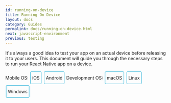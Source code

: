 ```yaml
---
id: running-on-device
title: Running On Device
layout: docs
category: Guides
permalink: docs/running-on-device.html
next: javascript-environment
previous: testing
---
```


It's always a good idea to test your app on an actual device before releasing it to your users. This document will guide you through the necessary steps to run your React Native app on a device.

<div class="toggler">
  <style>
    .toggler a {
      display: inline-block;
      padding: 10px 5px;
      margin: 2px;
      border: 1px solid #05A5D1;
      border-radius: 3px;
      text-decoration: none !important;
    }
    .display-os-mac .toggler .button-mac,
    .display-os-linux .toggler .button-linux,
    .display-os-windows .toggler .button-windows,
    .display-platform-ios .toggler .button-ios,
    .display-platform-android .toggler .button-android {
      background-color: #05A5D1;
      color: white;
    }
    block { display: none; }
    .display-platform-ios.display-os-mac .ios.mac,
    .display-platform-ios.display-os-linux .ios.linux,
    .display-platform-ios.display-os-windows .ios.windows,
    .display-platform-android.display-os-mac .android.mac,
    .display-platform-android.display-os-linux .android.linux,
    .display-platform-android.display-os-windows .android.windows {
      display: block;
    }
  </style>
  <span>Mobile OS:</span>
  <a href="javascript:void(0);" class="button-ios" onclick="display('platform', 'ios')">iOS</a>
  <a href="javascript:void(0);" class="button-android" onclick="display('platform', 'android')">Android</a>
  <span>Development OS:</span>
  <a href="javascript:void(0);" class="button-mac" onclick="display('os', 'mac')">macOS</a>
  <a href="javascript:void(0);" class="button-linux" onclick="display('os', 'linux')">Linux</a>
  <a href="javascript:void(0);" class="button-windows" onclick="display('os', 'windows')">Windows</a>
</div>

<block class="mac linux windows ios" />

## Setting up an iOS device

Installing an app on an iOS device requires a Mac, an Apple ID, and a USB cable.

<block class="mac ios" />

Connect your device to your Mac via USB, then open Xcode. In the project navigator, choose your device from the Product > Destination toolbar menu. Xcode will then register your device for development.

> If you run into any issues, please take a look at Apple's [Launching Your App on a Device docs](https://developer.apple.com/library/content/documentation/IDEs/Conceptual/AppDistributionGuide/LaunchingYourApponDevices/LaunchingYourApponDevices.html#//apple_ref/doc/uid/TP40012582-CH27-SW4).

Finally, select your phone as the build target and press **Build and run**.

<block class="mac windows linux android" />

## Setting up an Android device

Running an Android app on a device requires a Mac or PC and a USB cable.

### 1. Enable Debugging over USB

Most Android devices can only install and run apps downloaded from Google Play, by default. You will need to enable USB Debugging on your device in order to install your app during development.

To enable USB debugging on your device, you will first need to enable the "Developer options" menu by going to **Settings** → **About phone** and then tapping the `Build number` row at the bottom seven times. You can then go back to **Settings** → **Developer options** to enable "USB debugging".

### 2. Plug in your device via USB

Let's now set up an Android device to run our React Native projects. Go ahead and plug in your device via USB to your development machine.

<block class="linux android" />

Next, check the manufacturer code by using `lsusb` (on mac, you must first [install lsusb](https://github.com/jlhonora/lsusb)). `lsusb` should output something like this:

```bash
$ lsusb
Bus 002 Device 002: ID 8087:0024 Intel Corp. Integrated Rate Matching Hub
Bus 002 Device 001: ID 1d6b:0002 Linux Foundation 2.0 root hub
Bus 001 Device 003: ID 22b8:2e76 Motorola PCS
Bus 001 Device 002: ID 8087:0024 Intel Corp. Integrated Rate Matching Hub
Bus 001 Device 001: ID 1d6b:0002 Linux Foundation 2.0 root hub
Bus 004 Device 001: ID 1d6b:0003 Linux Foundation 3.0 root hub
Bus 003 Device 001: ID 1d6b:0002 Linux Foundation 2.0 root hub
```

These lines represent the USB devices currently connected to your machine.

You want the line that represents your phone. If you're in doubt, try unplugging your phone and running the command again:

```bash
$ lsusb
Bus 002 Device 002: ID 8087:0024 Intel Corp. Integrated Rate Matching Hub
Bus 002 Device 001: ID 1d6b:0002 Linux Foundation 2.0 root hub
Bus 001 Device 002: ID 8087:0024 Intel Corp. Integrated Rate Matching Hub
Bus 001 Device 001: ID 1d6b:0002 Linux Foundation 2.0 root hub
Bus 004 Device 001: ID 1d6b:0003 Linux Foundation 3.0 root hub
Bus 003 Device 001: ID 1d6b:0002 Linux Foundation 2.0 root hub
```

You'll see that after removing the phone, the line which has the phone model ("Motorola PCS" in this case) disappeared from the list. This is the line that we care about.

`Bus 001 Device 003: ID 22b8:2e76 Motorola PCS`

From the above line, you want to grab the first four digits from the device ID:

`22b8:2e76`

In this case, it's `22b8`. That's the identifier for Motorola.

You'll need to input this into your udev rules in order to get up and running:

```sh
echo SUBSYSTEM=="usb", ATTR{idVendor}=="22b8", MODE="0666", GROUP="plugdev" | sudo tee /etc/udev/rules.d/51-android-usb.rules
```

Make sure that you replace `22b8` with the identifier you get in the above command.

<block class="mac windows linux android" />

Now check that your device is properly connecting to ADB, the Android Debug Bridge, by running `adb devices`.

```
$ adb devices
List of devices attached
emulator-5554 offline   # Google emulator
14ed2fcc device         # Physical device
```

Seeing `device` in the right column means the device is connected. You must have **only one device connected** at a time.

### 3. Run your app

Type the following in your command prompt to install and launch your app on the device:

```
$ react-native run-android
```

> If you get a "bridge configuration isn't available" error, see [Using adb reverse](#using-adb-reverse).

> Hint
>
> You can also use the `React Native CLI` to generate and run a `Release` build (e.g. `react-native run-android --config Release`).

<block class="mac windows linux android ios" />

## Connecting to the development server

<block class="mac ios" />

You can also iterate quickly on a device using the development server. You only have to be on the same Wi-Fi network as your computer. Shake the device to open the [Developer menu](docs/debugging.html#accessing-the-in-app-developer-menu).

<block class="mac windows linux android" />

You can also iterate quickly on a device by connecting to the development server running on your development machine. There are several ways of accomplishing this, depending on whether you have access to a USB cable or a Wi-Fi network.


### Method 1: Using adb reverse (recommended)

<block class="mac windows linux android" />

You can use this method if your device is running Android 5.0 (Lollipop), it has USB debugging enabled, and it is connected via USB to your development machine.

<block class="mac windows linux android" />

Run the following in a command prompt:

```
$ adb reverse tcp:8081 tcp:8081
```

You can now use `Reload JS` from the React Native in-app Developer menu without any additional configuration.

### Method 2: Connect via Wi-Fi

You can also connect to the development server over Wi-Fi. You'll first need to install the app on your device using a USB cable, but once that has been done you can debug wirelessly by following these instructions. You'll need your development machine's current IP address before proceeding.

<block class="mac android" />

You can find the IP address in **System Preferences** → **Network**.

<block class="windows android" />

Open the command prompt and type `ipconfig` to find your machine's IP address ([more info](http://windows.microsoft.com/en-us/windows/using-command-line-tools-networking-information)).

<block class="linux android" />

Open a terminal and type `/sbin/ifconfig` to find your machine's IP address.

<block class="mac windows linux android" />

1. Make sure your laptop and your phone are on the **same** Wi-Fi network.
2. Open your React Native app on your device.
3. You'll see a [red screen with an error](docs/debugging.html#in-app-errors-and-warnings). This is OK. The following steps will fix that.
4. Open the in-app [Developer menu](docs/debugging.html#accessing-the-in-app-developer-menu).
5. Go to **Dev Settings** → **Debug server host for device**.
6. Type in your machine's IP address and the port of the local dev server (e.g. 10.0.1.1:8081).
7. Go back to the **Developer menu** and select **Reload JS**.

<block class="mac ios" />

## Building your app for production

You have built a great app using React Native, and you are now itching to release it in the App Store. The process is the same as any other native iOS app, with some additional considerations to take into account.

Building an app for distribution in the App Store requires using the `Release` scheme in Xcode. To do this, go to **Product** → **Scheme** → **Edit Scheme (cmd + <)**, make sure you're in the **Run** tab from the side, and set the Build Configuration dropdown to `Release`.

Apps built for `Release` will automatically disable the in-app Developer menu, which will prevent your users from inadvertently accessing the menu in production. It will also load the JavaScript locally, so you can put the app on a device and test whilst not connected to the computer.

> Hint
>
> You can also use the `React Native CLI` to perform this operation using the option `--config` with the value `Release` (e.g. `react-native run-ios --config Release`).

Once built for release, you'll be able to distribute the app to beta testers and submit the app to the App Store.

### App Transport Security

App Transport Security is a security feature, added in iOS 9, that rejects all HTTP requests that are not sent over HTTPS. This can result in HTTP traffic being blocked, including the developer React Native server.

ATS is disabled by default in projects generated using the React Native CLI in order to make development easier. You should re-enable ATS prior to building your app for production by removing the `NSAllowsArbitraryLoads` entry from your `Info.plist` file in the `ios/` folder.

To learn more about how to configure ATS on your own Xcode projects, see [this post on ATS][cats].

[cats]: http://ste.vn/2015/06/10/configuring-app-transport-security-ios-9-osx-10-11/

<script>
// Convert <div>...<span><block /></span>...</div>
// Into <div>...<block />...</div>
var blocks = document.getElementsByTagName('block');
for (var i = 0; i < blocks.length; ++i) {
  var block = blocks[i];
  var span = blocks[i].parentNode;
  var container = span.parentNode;
  container.insertBefore(block, span);
  container.removeChild(span);
}
// Convert <div>...<block />content<block />...</div>
// Into <div>...<block>content</block><block />...</div>
blocks = document.getElementsByTagName('block');
for (var i = 0; i < blocks.length; ++i) {
  var block = blocks[i];
  while (block.nextSibling && block.nextSibling.tagName !== 'BLOCK') {
    block.appendChild(block.nextSibling);
  }
}
function display(type, value) {
  var container = document.getElementsByTagName('block')[0].parentNode;
  container.className = 'display-' + type + '-' + value + ' ' +
    container.className.replace(RegExp('display-' + type + '-[a-z]+ ?'), '');
}

// If we are coming to the page with a hash in it (i.e. from a search, for example), try to get
// us as close as possible to the correct platform and dev os using the hashtag and block walk up.
var foundHash = false;
if (window.location.hash !== '' && window.location.hash !== 'content') { // content is default
  var hashLinks = document.querySelectorAll('a.hash-link');
  for (var i = 0; i < hashLinks.length && !foundHash; ++i) {
    if (hashLinks[i].hash === window.location.hash) {
      var parent = hashLinks[i].parentElement;
      while (parent) {
        if (parent.tagName === 'BLOCK') {
          var devOS = null;
          var targetPlatform = null;
          // Could be more than one target os and dev platform, but just choose some sort of order
          // of priority here.

          // Dev OS
          if (parent.className.indexOf('mac') > -1) {
            devOS = 'mac';
          } else if (parent.className.indexOf('linux') > -1) {
            devOS = 'linux';
          } else if (parent.className.indexOf('windows') > -1) {
            devOS = 'windows';
          } else {
            break; // assume we don't have anything.
          }

          // Target Platform
          if (parent.className.indexOf('ios') > -1) {
            targetPlatform = 'ios';
          } else if (parent.className.indexOf('android') > -1) {
            targetPlatform = 'android';
          } else {
            break; // assume we don't have anything.
          }
          // We would have broken out if both targetPlatform and devOS hadn't been filled.
          display('os', devOS);
          display('platform', targetPlatform);      
          foundHash = true;
          break;
        }
        parent = parent.parentElement;
      }
    }
  }
}
// Do the default if there is no matching hash
if (!foundHash) {
  var isMac = navigator.platform === 'MacIntel';
  var isWindows = navigator.platform === 'Win32';
  display('os', isMac ? 'mac' : (isWindows ? 'windows' : 'linux'));
  display('platform', isMac ? 'ios' : 'android');
}
</script>

